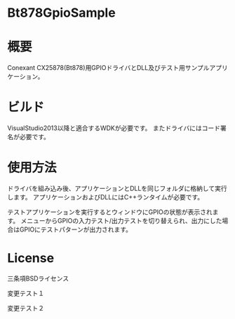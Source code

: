 # Bt878GpioSample
# 概要
Conexant CX25878(Bt878)用GPIOドライバとDLL及びテスト用サンプルアプリケーション。

# ビルド
VisualStudio2013以降と適合するWDKが必要です。
またドライバにはコード署名が必要です。

# 使用方法
ドライバを組み込み後、アプリケーションとDLLを同じフォルダに格納して実行します。
アプリケーションおよびDLLにはC++ランタイムが必要です。

テストアプリケーションを実行するとウィンドウにGPIOの状態が表示されます。
メニューからGPIOの入力テスト/出力テストを切り替えられ、出力にした場合はGPIOにテストパターンが出力されます。

# License
三条項BSDライセンス

変更テスト１

変更テスト２